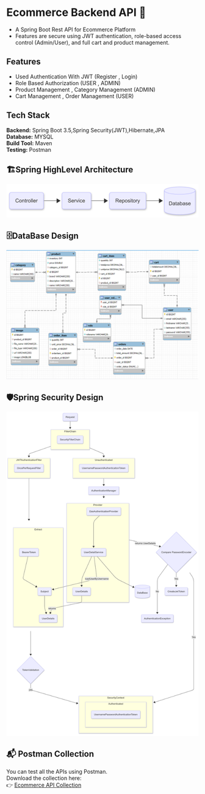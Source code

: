 
# Ecommerce Backend API 🛒

- A Spring Boot Rest API for Ecommerce Platform
- Features are secure using JWT authentication, role-based access control (Admin/User), and full cart and product management.


## Features

- Used Authentication With JWT (Register , Login)
- Role Based Authorization (USER , ADMIN)
- Product Management , Category Management (ADMIN)
- Cart Management , Order Management (USER)


## Tech Stack

**Backend:** Spring Boot 3.5,Spring Security(JWT),Hibernate,JPA              
**Database:** MYSQL   
**Build Tool:** Maven  
**Testing:** Postman



## 🏗️Spring HighLevel Architecture

![App Screenshot](./Images/HignLevel.png)

## 🗄️DataBase Design

![App Screenshot](./Images/Database.png)

## 🛡️Spring Security Design

![App Screenshot](./Images/SpringSecurity.png)

## 📬 Postman Collection

You can test all the APIs using Postman.  
Download the collection here:  
👉 [Ecommerce API Collection](./ApiDocs/ECommerce.postman_collection.json?raw=true)
